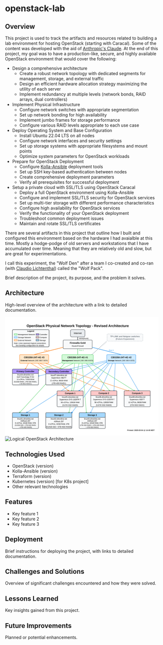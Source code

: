 # openstack-lab

## Overview
This project is used to track the artifacts and resources related to building a lab environment for hosting OpenStack (starting with Caracal). Some of the content was developed with the aid of [Anthropic's Claude][def-claude].
At the end of this project, my goal was to have a production-like, secure, and highly available OpenStack environment that would cover the following:
* Design a comprehensive architecture
  * Create a robust network topology with dedicated segments for management, storage, and external traffic
  * Design an efficient hardware allocation strategy maximizing the utility of each server
  * Implement redundancy at multiple levels (network bonds, RAID arrays, dual controllers)
* Implement Physical Infrastructure
  * Configure network switches with appropriate segmentation
  * Set up network bonding for high availability
  * Implement jumbo frames for storage performance
  * Configure various RAID levels appropriate to each use case
* Deploy Operating System and Base Configuration
  * Install Ubuntu 22.04 LTS on all nodes
  * Configure network interfaces and security settings
  * Set up storage systems with appropriate filesystems and mount points
  * Optimize system parameters for OpenStack workloads
* Prepare for OpenStack Deployment
  * Configure [Kolla-Ansible][def-kolla-ansible] deployment tools
  * Set up SSH key-based authentication between nodes
  * Create comprehensive deployment parameters
  * Verify all prerequisites for successful deployment
* Setup a private cloud with SSL/TLS using OpenStack Caracal
  * Deploy a full OpenStack environment using Kolla-Ansible
  * Configure and implement SSL/TLS security for OpenStack services
  * Set up multi-tier storage with different performance characteristics
  * Configure high availability for OpenStack services
  * Verify the functionality of your OpenStack deployment
  * Troubleshoot common deployment issues
  * Maintain and rotate SSL/TLS certificates

There are several artifacts in this project that outline how I built and configured this environment based on the hardware I had avaialble at this time. Mostly a hodge-podge of old servers and workstations that I have accumulated over time. Meaning that they are relatively old and slow, but are great for experimentations.

I call this experiment, the "Wolf Den" after a team I co-created and co-ran (with [Claudio Lichtenthal][def-claudio]) called the "Wolf Pack". 

Brief description of the project, its purpose, and the problem it solves.

## Architecture
High-level overview of the architecture with a link to detailed documentation.

![Physical Network Topology][def-pnt]
![Logical OpenStack Architecture][def-losa]

## Technologies Used
- OpenStack (version)
- Kolla-Ansible (version)
- Terraform (version)
- Kubernetes (version) [for K8s project]
- Other relevant technologies

## Features
- Key feature 1
- Key feature 2
- Key feature 3

## Deployment
Brief instructions for deploying the project, with links to detailed documentation.

## Challenges and Solutions
Overview of significant challenges encountered and how they were solved.

## Lessons Learned
Key insights gained from this project.

## Future Improvements
Planned or potential enhancements.

[def-claude]: https://claude.ai/new
[def-kolla-ansible]: https://docs.openstack.org/kolla-ansible/latest/
[def-claudio]: https://www.linkedin.com/in/claudio-lichtenthal-50a33a7?lipi=urn%3Ali%3Apage%3Ad_flagship3_profile_view_base_contact_details%3Bconli94pS%2BWnzzuq8pf9MQ%3D%3D
[def-pnt]: architecture/diagrams/oslpg-guide-p2d-physical-network-topology-v3.svg
[def-losa]: oslpg-guide-p3d-logical-openstack-architecture-v3.svg
